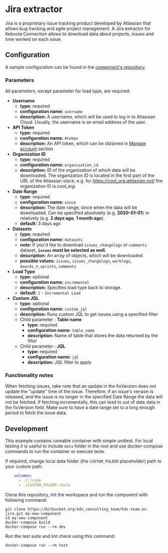 # Jira extractor

Jira is a proprietary issue tracking product developed by Atlassian that allows bug tracking and agile project management. A Jira extractor for Keboola Connection allows to download data about projects, issues and time worked on each issue.

## Configuration

A sample configuration can be found in the [component's repository](https://bitbucket.org/kds_consulting_team/kds-team.ex-jira/src/master/component_config/sample-config/config.json).

### Parameters

All parameters, except parameter for load type, are required.

- **Username**
    - **type:** required
    - **configuration name:** `username`
    - **description:** A username, which will be used to log in to Atlassian Cloud. Usually, the username is an email address of the user.
- **API Token**
    - **type:** required
    - **configuration name:** `#token`
    - **description:** An API token, which can be obtained in [Manage account](https://id.atlassian.com/manage/api-tokens) section
- **Organization ID**
    - **type:** required
    - **configuration name:** `organization_id`
    - **description:** ID of the organization of which data will be downloaded. The organization ID is located in the first part of the URL of the Atlassian stack; e.g. for *https://cool_org.atlassian.net/* the organization ID is *cool_org*.
- **Date Range**
    - **type:** required
    - **configuration name:** `since`
    - **description:** The date range, since when the data will be downloaded. Can be specified absolutely (e.g. **2020-01-01**) or relatively (e.g. **2 days ago**, **1 month ago**).
    - **default:** 3 days ago
- **Datasets**
    - **type:** required
    - **configuration name:** `datasets`
    - **note:** If you'd like to download `issues_changelogs` or `comments` dataset, **`issues` must be selected as well.**
    - **description:** An array of objects, which will be downloaded.
    - **possible values:** `issues`, `issues_changelogs`, `worklogs`, `boards_n_sprints`, `comments`
- **Load Type**
    - **type:** optional
    - **configuration name:** `incremental`
    - **description:** Specifies load type back to storage.
    - **default:** `1` - `Incremental Load`
- **Custom JQL**
    - **type:** optional
    - **configuration name:** `custom_jql`
    - **description:** Runs custom JQL to get issues using a specified filter
    - Child parameter : **Table name**
      - **type:** required
      - **configuration name:** `table_name`
      - **description:** Name of table that stores the data returned by the filter
    - Child parameter : **JQL**
      - **type:** required
      - **configuration name:** `jql`
      - **description:** JQL filter to apply

### Functionality notes

When fetching issues, take note that an update in the fixVersion does not update the "update" time of the issue. 
Therefore, if an issue's version is released, and the issue is no longer in the specified Date Range the data will not be fetched.
If fetching incrementally, this can lead to out of date data in the fixVersion field. 
Make sure to have a date range set to a long enough period to fetch the issue data.

## Development
 
This example contains runnable container with simple unittest. For local testing it is useful to include `data` folder in the root
and use docker-compose commands to run the container or execute tests. 

If required, change local data folder (the `CUSTOM_FOLDER` placeholder) path to your custom path:
```yaml
    volumes:
      - ./:/code
      - ./CUSTOM_FOLDER:/data
```

Clone this repository, init the workspace and run the component with following command:

```
git clone https://bitbucket.org:kds_consulting_team/kds-team.ex-jira.git my-new-component
cd my-new-component
docker-compose build
docker-compose run --rm dev
```

Run the test suite and lint check using this command:

```
docker-compose run --rm test
```